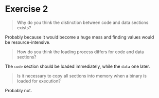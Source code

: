 # Exercise 2

> Why do you think the distinction between code and data sections exists?

Probably because it would become a huge mess and finding values would be resource-intensive.

> How do you think the loading process differs for code and data sections?

The `code` section should be loaded immediately, while the `data` one later.

> Is it necessary to copy all sections into memory when a binary is loaded for execution?

Probably not.